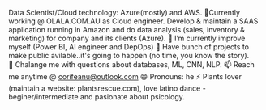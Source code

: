 Data Scientist/Cloud technology: Azure(mostly) and AWS.
🔭Currently working @ OLALA.COM.AU as Cloud engineer. Develop & maintain a SAAS application running in Amazon and do data analysis (sales, inventory & marketing) for company and its clients (Azure).
🌱 I’m currently improve myself (Power BI, AI engineer and DepOps) 
👯 Have bunch of projects to make public avilable..it's going to happen (no time, you know the story).  
💬 Chalange me with questions about databases, ML, CNN, NLP. 
📫 Reach me anytime @ corifeanu@outlook.com
😄 Pronouns: he
⚡ Plants lover (maintain a website: plantsrescue.com), love latino dance - beginer/intermediate and pasionate about psicology. 
